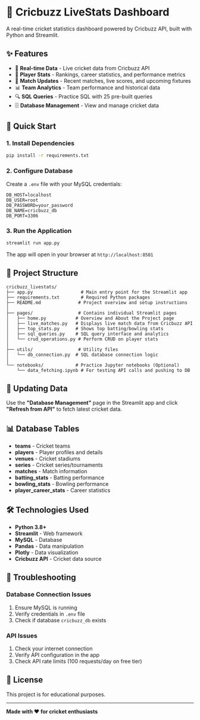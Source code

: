 # 🏏 Cricbuzz LiveStats Dashboard

A real-time cricket statistics dashboard powered by Cricbuzz API, built with Python and Streamlit.

## ✨ Features

- 📡 **Real-time Data** - Live cricket data from Cricbuzz API
- 👥 **Player Stats** - Rankings, career statistics, and performance metrics
- 🏏 **Match Updates** - Recent matches, live scores, and upcoming fixtures
- 📊 **Team Analytics** - Team performance and historical data
- 🔍 **SQL Queries** - Practice SQL with 25 pre-built queries
- 🗄️ **Database Management** - View and manage cricket data

## 🚀 Quick Start

### 1. Install Dependencies
```bash
pip install -r requirements.txt
```

### 2. Configure Database
Create a `.env` file with your MySQL credentials:
```env
DB_HOST=localhost
DB_USER=root
DB_PASSWORD=your_password
DB_NAME=cricbuzz_db
DB_PORT=3306
```

### 3. Run the Application
```bash
streamlit run app.py
```

The app will open in your browser at `http://localhost:8501`

## 📁 Project Structure

```
cricbuzz_livestats/
├── app.py                  # Main entry point for the Streamlit app
├── requirements.txt        # Required Python packages
├── README.md              # Project overview and setup instructions
│
├── pages/                 # Contains individual Streamlit pages
│   ├── home.py           # Overview and About the Project page
│   ├── live_matches.py   # Displays live match data from Cricbuzz API
│   ├── top_stats.py      # Shows top batting/bowling stats
│   ├── sql_queries.py    # SQL query interface and analytics
│   └── crud_operations.py # Perform CRUD on player stats
│
├── utils/                 # Utility files
│   └── db_connection.py  # SQL database connection logic
│
└── notebooks/            # Practice Jupyter notebooks (Optional)
    └── data_fetching.ipynb # For testing API calls and pushing to DB
```

## 🔄 Updating Data

Use the **"Database Management"** page in the Streamlit app and click **"Refresh from API"** to fetch latest cricket data.

## 📊 Database Tables

- **teams** - Cricket teams
- **players** - Player profiles and details
- **venues** - Cricket stadiums
- **series** - Cricket series/tournaments
- **matches** - Match information
- **batting_stats** - Batting performance
- **bowling_stats** - Bowling performance
- **player_career_stats** - Career statistics

## 🛠️ Technologies Used

- **Python 3.8+**
- **Streamlit** - Web framework
- **MySQL** - Database
- **Pandas** - Data manipulation
- **Plotly** - Data visualization
- **Cricbuzz API** - Cricket data source

## 🔧 Troubleshooting

### Database Connection Issues
1. Ensure MySQL is running
2. Verify credentials in `.env` file
3. Check if database `cricbuzz_db` exists

### API Issues
1. Check your internet connection
2. Verify API configuration in the app
3. Check API rate limits (100 requests/day on free tier)

## 📝 License

This project is for educational purposes.

---

**Made with ❤️ for cricket enthusiasts**


